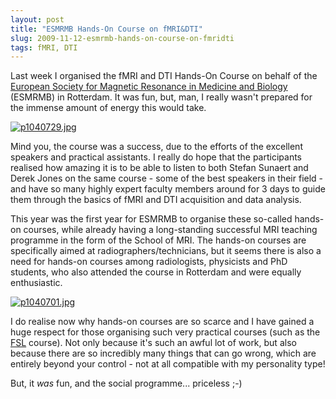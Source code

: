 ```yaml
---
layout: post
title: "ESMRMB Hands-On Course on fMRI&DTI"
slug: 2009-11-12-esmrmb-hands-on-course-on-fmridti
tags: fMRI, DTI
---
```


Last week I organised the fMRI and DTI Hands-On Course on behalf of the [European Society for Magnetic Resonance in Medicine and Biology](http://www.esmrmb.org/) (ESMRMB) in Rotterdam. It was fun, but, man, I really wasn't prepared for the immense amount of energy this would take.

[![p1040729.jpg](https://dl.dropbox.com/u/3579694/marionsmits.net/2009/11/p1040729.thumbnail.jpg)](http://www.pbase.com/marion_smits/esmrmb_ho_course)

Mind you, the course was a success, due to the efforts of the excellent speakers and practical assistants. I really do hope that the participants realised how amazing it is to be able to listen to both Stefan Sunaert and Derek Jones on the same course - some of the best speakers in their field - and have so many highly expert faculty members around for 3 days to guide them through the basics of fMRI and DTI acquisition and data analysis.

This year was the first year for ESMRMB to organise these so-called hands-on courses, while already having a long-standing successful MRI teaching programme in the form of the School of MRI. The hands-on courses are specifically aimed at radiographers/technicians, but it seems there is also a need for hands-on courses among radiologists, physicists and PhD students, who also attended the course in Rotterdam and were equally enthusiastic.

[![p1040701.jpg](https://dl.dropbox.com/u/3579694/marionsmits.net/2009/11/p1040701.thumbnail.jpg)](http://www.pbase.com/marion_smits/esmrmb_ho_course)

I do realise now why hands-on courses are so scarce and I have gained a huge respect for those organising such very practical courses (such as the [FSL](http://www.fmrib.ox.ac.uk/fsl/index.html) course). Not only because it's such an awful lot of work, but also because there are so incredibly many things that can go wrong, which are entirely beyond your control - not at all compatible with my personality type!

But, it *was* fun, and the social programme... priceless ;-)
